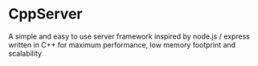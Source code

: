 # CppServer
A simple and easy to use server framework inspired by node.js / express written in C++ for maximum performance, low memory footprint and scalability
